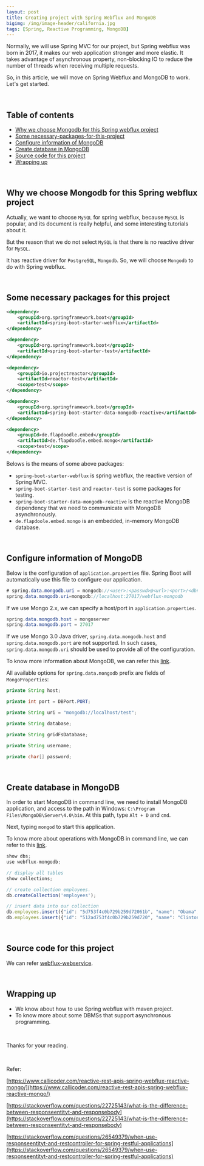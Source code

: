 ```yaml
---
layout: post
title: Creating project with Spring Webflux and MongoDB
bigimg: /img/image-header/california.jpg
tags: [Spring, Reactive Programming, MongoDB]
---
```


Normally, we will use Spring MVC for our project, but Spring webflux was born in 2017, it makes our web application stronger and more elastic. It takes advantage of asynchronous property, non-blocking IO to reduce the number of threads when receiving multiple requests.

So, in this article, we will move on Spring Webflux and MongoDB to work. Let's get started.

<br>

## Table of contents
- [Why we choose Mongodb for this Spring webflux project](#why-we-choose-Mongodb-for-this-spring-webflux-project)
- [Some necessary-packages-for-this-project](#some-necessary-packages-for-this-project)
- [Configure information of MongoDB](#configure-information-of-mongodb)
- [Create database in MongoDB](#create-database-in-mongodb)
- [Source code for this project](#source-code-for-this-project)
- [Wrapping up](#wrapping-up)

<br>

## Why we choose Mongodb for this Spring webflux project
Actually, we want to choose ```MySQL``` for spring webflux, because ```MySQL``` is popular, and its document is really helpful, and some interesting tutorials about it.

But the reason that we do not select ```MySQL``` is that there is no reactive driver for ```MySQL```.

It has reactive driver for ```PostgreSQL```, ```Mongodb```. So, we will choose ```Mongodb``` to do with Spring webflux.

<br>

## Some necessary packages for this project

```xml
<dependency>
    <groupId>org.springframework.boot</groupId>
    <artifactId>spring-boot-starter-webflux</artifactId>
</dependency>

<dependency>
    <groupId>org.springframework.boot</groupId>
    <artifactId>spring-boot-starter-test</artifactId>
</dependency>

<dependency>
    <groupId>io.projectreactor</groupId>
    <artifactId>reactor-test</artifactId>
    <scope>test</scope>
</dependency>

<dependency>
    <groupId>org.springframework.boot</groupId>
    <artifactId>spring-boot-starter-data-mongodb-reactive</artifactId>
</dependency>

<dependency>
    <groupId>de.flapdoodle.embed</groupId>
    <artifactId>de.flapdoodle.embed.mongo</artifactId>
    <scope>test</scope>
</dependency>
```

Belows is the means of some above packages:
- ```spring-boot-starter-webflux``` is spring webflux, the reactive version of Spring MVC.
- ```spring-boot-starter-test``` and ```reactor-test``` is some packages for testing.
- ```spring-boot-starter-data-mongodb-reactive``` is the reactive MongoDB dependency that we need to communicate with MongoDB asynchronously.
- ```de.flapdoole.embed.mongo``` is an embedded, in-memory MongoDB database.

<br>

## Configure information of MongoDB
Below is the configuration of ```application.properties``` file. Spring Boot will automatically use this file to configure our application.

```java
# spring.data.mongodb.uri = mongodb://<user>:<passwd>@<url>:<port>/<dbname>
spring.data.mongodb.uri=mongodb://localhost:27017/webflux-mongodb
```

If we use Mongo 2.x, we can specify a host/port in ```application.properties```.

```java
spring.data.mongodb.host = mongoserver
spring.data.mongodb.port = 27017
```

If we use Mongo 3.0 Java driver, ```spring.data.mongodb.host``` and ```spring.data.mongodb.port``` are not supported. In such cases, ```spring.data.mongodb.uri``` should be used to provide all of the configuration.

To know more information about MongoDB, we can refer this [link](https://docs.spring.io/spring-boot/docs/current/reference/html/boot-features-nosql.html#boot-features-connecting-to-mongodb).

All available options for ```spring.data.mongodb``` prefix are fields of ```MongoProperties```:

```java
private String host;

private int port = DBPort.PORT;

private String uri = "mongodb://localhost/test";

private String database;

private String gridFsDatabase;

private String username;

private char[] password;
```

<br>

## Create database in MongoDB
In order to start MongoDB in command line, we need to install MongoDB application, and access to the path in Windows: ```C:\Program Files\MongoDB\Server\4.0\bin```. At this path, type ```Alt + D``` and ```cmd```.

Next, typing ```mongod``` to start this application.

To know more about operations with MongoDB in command line, we can refer to this [link](https://ducmanhphan.github.io/2018-11-29-Some-common-implementation-with-MongoDB/#use-the-database-/-create-new-database).


```js
show dbs;
use webflux-mongodb;

// display all tables
show collections;

// create collection employees.
db.createCollection('employees');

// insert data into our collection
db.employees.insert({"id": "5d753f4c0b729b259d72061b", "name": "Obama", "address": "California", "phone": "012541425541", "salary": 500000});
db.employees.insert({"id": "512ad753f4c0b729b259d720", "name": "Clinton", "address": "New York", "phone": "012541421541", "salary": 250000});
```

<br>

## Source code for this project

We can refer [webflux-webservice](https://github.com/DucManhPhan/J2EE/tree/master/src/Java_Spring/Spring-Boot/webservice-webflux).

<br>

## Wrapping up
- We know about how to use Spring webflux with maven project.
- To know more about some DBMSs that support asynchronous programming.

<br>

Thanks for your reading.

<br>

Refer:

[https://www.callicoder.com/reactive-rest-apis-spring-webflux-reactive-mongo/](https://www.callicoder.com/reactive-rest-apis-spring-webflux-reactive-mongo/)

[https://stackoverflow.com/questions/22725143/what-is-the-difference-between-responseentityt-and-responsebody](https://stackoverflow.com/questions/22725143/what-is-the-difference-between-responseentityt-and-responsebody)

[https://stackoverflow.com/questions/26549379/when-use-responseentityt-and-restcontroller-for-spring-restful-applications](https://stackoverflow.com/questions/26549379/when-use-responseentityt-and-restcontroller-for-spring-restful-applications)